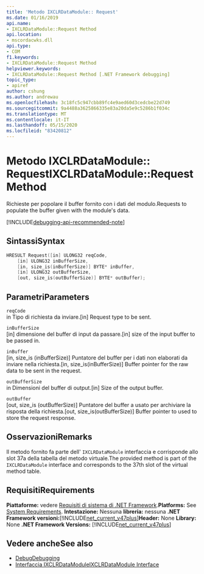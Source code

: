 ```yaml
---
title: 'Metodo IXCLRDataModule:: Request'
ms.date: 01/16/2019
api.name:
- IXCLRDataModule::Request Method
api.location:
- mscordacwks.dll
api.type:
- COM
f1.keywords:
- IXCLRDataModule::Request Method
helpviewer.keywords:
- IXCLRDataModule::Request Method [.NET Framework debugging]
topic_type:
- apiref
author: cshung
ms.author: andrewau
ms.openlocfilehash: 3c18fc5c947cbb89fc4e9aed60d3cedcbe22d749
ms.sourcegitcommit: 9a4488a3625866335e83a20da5e9c5286b1f034c
ms.translationtype: MT
ms.contentlocale: it-IT
ms.lasthandoff: 05/15/2020
ms.locfileid: "83420812"
---
```

# <a name="ixclrdatamodulerequest-method"></a><span data-ttu-id="636f9-102">Metodo IXCLRDataModule:: Request</span><span class="sxs-lookup"><span data-stu-id="636f9-102">IXCLRDataModule::Request Method</span></span>

<span data-ttu-id="636f9-103">Richieste per popolare il buffer fornito con i dati del modulo.</span><span class="sxs-lookup"><span data-stu-id="636f9-103">Requests to populate the buffer given with the module's data.</span></span>

[!INCLUDE[debugging-api-recommended-note](../../../../includes/debugging-api-recommended-note.md)]

## <a name="syntax"></a><span data-ttu-id="636f9-104">Sintassi</span><span class="sxs-lookup"><span data-stu-id="636f9-104">Syntax</span></span>

```cpp
HRESULT Request([in] ULONG32 reqCode,
    [in] ULONG32 inBufferSize,
    [in, size_is(inBufferSize)] BYTE* inBuffer,
    [in] ULONG32 outBufferSize,
    [out, size_is(outBufferSize)] BYTE* outBuffer);
```

## <a name="parameters"></a><span data-ttu-id="636f9-105">Parametri</span><span class="sxs-lookup"><span data-stu-id="636f9-105">Parameters</span></span>

`reqCode`\
<span data-ttu-id="636f9-106">in Tipo di richiesta da inviare.</span><span class="sxs-lookup"><span data-stu-id="636f9-106">[in] Request type to be sent.</span></span>

`inBufferSize`\
<span data-ttu-id="636f9-107">[in] dimensione del buffer di input da passare.</span><span class="sxs-lookup"><span data-stu-id="636f9-107">[in] size of the input buffer to be passed in.</span></span>

`inBuffer`\
<span data-ttu-id="636f9-108">[in, size_is (inBufferSize)] Puntatore del buffer per i dati non elaborati da inviare nella richiesta.</span><span class="sxs-lookup"><span data-stu-id="636f9-108">[in, size_is(inBufferSize)] Buffer pointer for the raw data to be sent in the request.</span></span>

`outBufferSize`\
<span data-ttu-id="636f9-109">in Dimensioni del buffer di output.</span><span class="sxs-lookup"><span data-stu-id="636f9-109">[in] Size of the output buffer.</span></span>

`outBuffer`\
<span data-ttu-id="636f9-110">[out, size_is (outBufferSize)] Puntatore del buffer a usato per archiviare la risposta della richiesta.</span><span class="sxs-lookup"><span data-stu-id="636f9-110">[out, size_is(outBufferSize)] Buffer pointer to used to store the request response.</span></span>

## <a name="remarks"></a><span data-ttu-id="636f9-111">Osservazioni</span><span class="sxs-lookup"><span data-stu-id="636f9-111">Remarks</span></span>

<span data-ttu-id="636f9-112">Il metodo fornito fa parte dell' `IXCLRDataModule` interfaccia e corrisponde allo slot 37a della tabella del metodo virtuale.</span><span class="sxs-lookup"><span data-stu-id="636f9-112">The provided method is part of the `IXCLRDataModule` interface and corresponds to the 37th slot of the virtual method table.</span></span>

## <a name="requirements"></a><span data-ttu-id="636f9-113">Requisiti</span><span class="sxs-lookup"><span data-stu-id="636f9-113">Requirements</span></span>

<span data-ttu-id="636f9-114">**Piattaforme:** vedere [Requisiti di sistema di .NET Framework](../../get-started/system-requirements.md).</span><span class="sxs-lookup"><span data-stu-id="636f9-114">**Platforms:** See [System Requirements](../../get-started/system-requirements.md).</span></span>
<span data-ttu-id="636f9-115">**Intestazione:** Nessuna **libreria:** nessuna **.NET Framework versioni:**[!INCLUDE[net_current_v47plus](../../../../includes/net-current-v47plus.md)]</span><span class="sxs-lookup"><span data-stu-id="636f9-115">**Header:** None **Library:** None **.NET Framework Versions:** [!INCLUDE[net_current_v47plus](../../../../includes/net-current-v47plus.md)]</span></span>

## <a name="see-also"></a><span data-ttu-id="636f9-116">Vedere anche</span><span class="sxs-lookup"><span data-stu-id="636f9-116">See also</span></span>

- [<span data-ttu-id="636f9-117">Debug</span><span class="sxs-lookup"><span data-stu-id="636f9-117">Debugging</span></span>](index.md)
- [<span data-ttu-id="636f9-118">Interfaccia IXCLRDataModule</span><span class="sxs-lookup"><span data-stu-id="636f9-118">IXCLRDataModule Interface</span></span>](ixclrdatamodule-interface.md)
